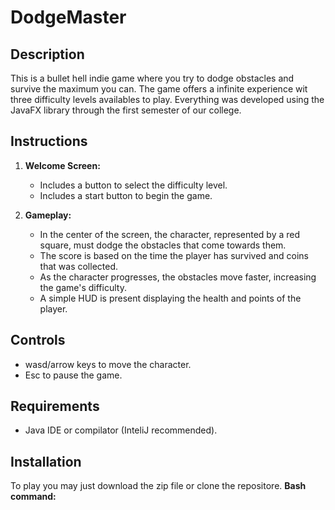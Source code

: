 # DodgeMaster
## Description
This is a bullet hell indie game where you try to dodge obstacles and survive the maximum you can. The game offers a infinite experience wit three difficulty levels availables to play. Everything was developed using the JavaFX library through the first semester of our college.

## Instructions

1. **Welcome Screen:**
   - Includes a button to select the difficulty level.
   - Includes a start button to begin the game.

2. **Gameplay:**
   - In the center of the screen, the character, represented by a red square, must dodge the obstacles that come towards them.
   - The score is based on the time the player has survived and coins that was collected.
   - As the character progresses, the obstacles move faster, increasing the game's difficulty.
   - A simple HUD is present displaying the health and points of the player.

## Controls
- wasd/arrow keys to move the character.
- Esc to pause the game.

## Requirements
- Java IDE or compilator (InteliJ recommended).

## Installation
To play you may just download the zip file or clone the repositore.
**Bash command:**